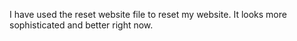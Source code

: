 I have used the reset website file to reset my website. It looks more sophisticated and better right now.
